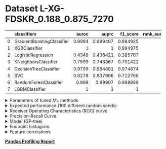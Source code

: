 # Dataset L-XG-FDSKR_0.188_0.875_7270

|    | classifiers                |   auroc |    auprc |   f1_score |   rank_auroc |   rank_auprc |   rank_f1 |
|---:|:---------------------------|--------:|---------:|-----------:|-------------:|-------------:|----------:|
|  0 | GradientBoostingClassifier |  0.9994 | 0.999407 |   0.984925 |            3 |            3 |         4 |
|  1 | XGBClassifier              |  1      | 1        |   0.994975 |            1 |            1 |         2 |
|  2 | LogisticRegression         |  0.4348 | 0.436421 |   0.385787 |            8 |            8 |         8 |
|  3 | KNeighborsClassifier       |  0.7599 | 0.743367 |   0.701422 |            7 |            7 |         7 |
|  4 | DecisionTreeClassifier     |  0.9799 | 0.984801 |   0.974874 |            5 |            5 |         5 |
|  5 | SVC                        |  0.8278 | 0.837906 |   0.712766 |            6 |            6 |         6 |
|  6 | RandomForestClassifier     |  0.999  | 0.99907  |   0.989899 |            3 |            3 |         3 |
|  7 | LGBMClassifier             |  1      | 1        |   1        |            1 |            1 |         1 |


<details>
<summary>Parameters of tuned ML methods</summary>


```
GradientBoostingClassifier(ccp_alpha=0.0, criterion='friedman_mse', init=None,
                           learning_rate=0.25210837510705775, loss='deviance',
                           max_depth=5, max_features=None, max_leaf_nodes=None,
                           min_impurity_decrease=0.0, min_impurity_split=None,
                           min_samples_leaf=1, min_samples_split=2,
                           min_weight_fraction_leaf=0.0, n_estimators=100,
                           n_iter_no_change=15, presort='deprecated',
                           random_state=7270, subsample=1.0, tol=1e-07,
                           validation_fraction=0.04, verbose=0,
                           warm_start=False)
XGBClassifier(alpha=0.11310718262476276, base_score=0.5, booster='gbtree',
              colsample_bylevel=1, colsample_bynode=1, colsample_bytree=1,
              eta=0.038750965006135514, eval_metric='logloss', gamma=0.2,
              gpu_id=-1, importance_type='gain', interaction_constraints=None,
              learning_rate=0.0387509651, max_delta_step=0, max_depth=5,
              min_child_weight=1, missing=nan, monotone_constraints=None,
              n_estimators=80, n_jobs=0, num_parallel_tree=1,
              objective='binary:logistic', random_state=7270,
              reg_alpha=0.113107182, reg_lambda=0.00011882272889217094,
              scale_pos_weight=1, subsample=1, tree_method=None,
              validate_parameters=False, verbosity=None)
LogisticRegression(C=0.00014767922453580193, class_weight=None, dual=False,
                   fit_intercept=True, intercept_scaling=1, l1_ratio=None,
                   max_iter=100, multi_class='auto', n_jobs=None, penalty='l2',
                   random_state=7270, solver='sag', tol=0.0001, verbose=0,
                   warm_start=False)
KNeighborsClassifier(algorithm='auto', leaf_size=30, metric='euclidean',
                     metric_params=None, n_jobs=None, n_neighbors=45, p=5,
                     weights='distance')
DecisionTreeClassifier(ccp_alpha=0.0, class_weight=None, criterion='gini',
                       max_depth=10, max_features=None, max_leaf_nodes=None,
                       min_impurity_decrease=0.0, min_impurity_split=None,
                       min_samples_leaf=1, min_samples_split=5,
                       min_weight_fraction_leaf=0.0, presort='deprecated',
                       random_state=7270, splitter='best')
SVC(C=4854.7321878778175, break_ties=False, cache_size=200,
    class_weight='balanced', coef0=9.5, decision_function_shape='ovr', degree=3,
    gamma='scale', kernel='poly', max_iter=-1, probability=True,
    random_state=7270, shrinking=True, tol=0.0007558864719317368,
    verbose=False)
RandomForestClassifier(bootstrap=True, ccp_alpha=0.0, class_weight=None,
                       criterion='gini', max_depth=10, max_features=None,
                       max_leaf_nodes=None, max_samples=None,
                       min_impurity_decrease=0.0, min_impurity_split=None,
                       min_samples_leaf=1, min_samples_split=14,
                       min_weight_fraction_leaf=0.0, n_estimators=94,
                       n_jobs=None, oob_score=False, random_state=7270,
                       verbose=0, warm_start=False)
LGBMClassifier(boosting_type='gbdt', class_weight=None, colsample_bytree=1.0,
               importance_type='split', learning_rate=0.1, max_depth=8,
               metric='binary_logloss', min_child_samples=20,
               min_child_weight=0.001, min_split_gain=0.0, n_estimators=51,
               n_jobs=-1, num_leaves=77, objective='binary', random_state=7270,
               reg_alpha=0.0, reg_lambda=0.0, silent=True, subsample=1.0,
               subsample_for_bin=200000, subsample_freq=0)
```

</details>

<details>
<summary>Expected performance (100 different random seeds)</summary>
<img src='L-XG-FDSKR_0.188_0.875_7270-box.svg' width=40% />
</details>

<details>
<summary>Receiver Operating Characteristics (ROC) curve</summary>
<img src='L-XG-FDSKR_0.188_0.875_7270-roc.svg' width=40% />
</details>

<details>
<summary>Precision-Recall Curve</summary>
<img src='L-XG-FDSKR_0.188_0.875_7270-prc.svg' width=40% />
</details>

<details>
<summary>Model (GP-tree)</summary>
<img src='L-XG-FDSKR_0.188_0.875_7270-model.svg' height=10% />
</details>

<details>
<summary>Endpoint histogram</summary>
<img src='L-XG-FDSKR_0.188_0.875_7270-endpoint.svg' width=40% />
</details>

<details>
<summary>Feature correlations</summary>
<img src='L-XG-FDSKR_0.188_0.875_7270-corr.svg' width=40% />
</details>

[**Pandas Profiling Report**](https://epistasislab.github.io/digen/profile/L-XG-FDSKR_0.188_0.875_7270.html)